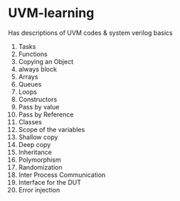 # UVM-learning
Has descriptions of UVM codes & system verilog basics
1. Tasks
2. Functions
3. Copying an Object
4. always block
5. Arrays
6. Queues
7. Loops
8. Constructors
9. Pass by value
10. Pass by Reference
11. Classes
12. Scope of the variables
13. Shallow copy
14. Deep copy
15. Inheritance
16. Polymorphism
17. Randomization
18. Inter Process Communication
19. Interface for the DUT
20. Error injection
